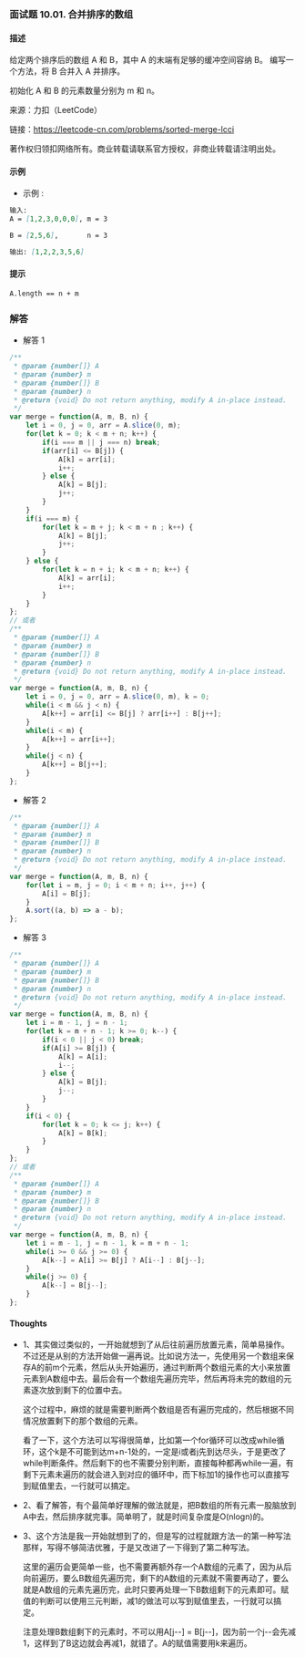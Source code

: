 ### 面试题 10.01. 合并排序的数组

#### 描述

给定两个排序后的数组 A 和 B，其中 A 的末端有足够的缓冲空间容纳 B。 编写一个方法，将 B 合并入 A 并排序。

初始化 A 和 B 的元素数量分别为 m 和 n。

来源：力扣（LeetCode）

链接：https://leetcode-cn.com/problems/sorted-merge-lcci

著作权归领扣网络所有。商业转载请联系官方授权，非商业转载请注明出处。

#### 示例

+ 示例 :
```md
输入:
A = [1,2,3,0,0,0], m = 3

B = [2,5,6],       n = 3

输出: [1,2,2,3,5,6]
```


#### 提示
```md
A.length == n + m
```

### 解答

+ 解答 1
```js
/**
 * @param {number[]} A
 * @param {number} m
 * @param {number[]} B
 * @param {number} n
 * @return {void} Do not return anything, modify A in-place instead.
 */
var merge = function(A, m, B, n) {
    let i = 0, j = 0, arr = A.slice(0, m);
    for(let k = 0; k < m + n; k++) {
        if(i === m || j === n) break;
        if(arr[i] <= B[j]) {
            A[k] = arr[i];
            i++;
        } else {
            A[k] = B[j];
            j++;
        }
    }
    if(i === m) {
        for(let k = m + j; k < m + n ; k++) {
            A[k] = B[j];
            j++;
        }
    } else {
        for(let k = n + i; k < m + n; k++) {
            A[k] = arr[i];
            i++;
        }
    }
};
// 或者
/**
 * @param {number[]} A
 * @param {number} m
 * @param {number[]} B
 * @param {number} n
 * @return {void} Do not return anything, modify A in-place instead.
 */
var merge = function(A, m, B, n) {
    let i = 0, j = 0, arr = A.slice(0, m), k = 0;
    while(i < m && j < n) {
        A[k++] = arr[i] <= B[j] ? arr[i++] : B[j++];
    }
    while(i < m) {
        A[k++] = arr[i++];
    }
    while(j < n) {
        A[k++] = B[j++];
    }
};
```

+ 解答 2
```js
/**
 * @param {number[]} A
 * @param {number} m
 * @param {number[]} B
 * @param {number} n
 * @return {void} Do not return anything, modify A in-place instead.
 */
var merge = function(A, m, B, n) {
    for(let i = m, j = 0; i < m + n; i++, j++) {
        A[i] = B[j];
    }
    A.sort((a, b) => a - b);
};
```

+ 解答 3
```js
/**
 * @param {number[]} A
 * @param {number} m
 * @param {number[]} B
 * @param {number} n
 * @return {void} Do not return anything, modify A in-place instead.
 */
var merge = function(A, m, B, n) {
    let i = m - 1, j = n - 1;
    for(let k = m + n - 1; k >= 0; k--) {
        if(i < 0 || j < 0) break;
        if(A[i] >= B[j]) {
            A[k] = A[i];
            i--;
        } else {
            A[k] = B[j];
            j--;
        }
    }
    if(i < 0) {
        for(let k = 0; k <= j; k++) {
            A[k] = B[k];
        }
    }
};
// 或者
/**
 * @param {number[]} A
 * @param {number} m
 * @param {number[]} B
 * @param {number} n
 * @return {void} Do not return anything, modify A in-place instead.
 */
var merge = function(A, m, B, n) {
    let i = m - 1, j = n - 1, k = m + n - 1;
    while(i >= 0 && j >= 0) {
        A[k--] = A[i] >= B[j] ? A[i--] : B[j--];
    }
    while(j >= 0) {
        A[k--] = B[j--];
    }
};
```

#### Thoughts

+ 1、其实做过类似的，一开始就想到了从后往前遍历放置元素，简单易操作。不过还是从别的方法开始做一遍再说。比如说方法一，先使用另一个数组来保存A的前m个元素，然后从头开始遍历，通过判断两个数组元素的大小来放置元素到A数组中去。最后会有一个数组先遍历完毕，然后再将未完的数组的元素逐次放到剩下的位置中去。

  这个过程中，麻烦的就是需要判断两个数组是否有遍历完成的，然后根据不同情况放置剩下的那个数组的元素。

  看了一下，这个方法可以写得很简单，比如第一个for循环可以改成while循环，这个k是不可能到达m+n-1处的，一定是i或者j先到达尽头，于是更改了while判断条件。然后剩下的也不需要分别判断，直接每种都再while一遍，有剩下元素未遍历的就会进入到对应的循环中，而下标加1的操作也可以直接写到赋值里去，一行就可以搞定。

+ 2、看了解答，有个最简单好理解的做法就是，把B数组的所有元素一股脑放到A中去，然后排序就完事。简单明了，就是时间复杂度是O(nlogn)的。

+ 3、这个方法是我一开始就想到了的，但是写的过程就跟方法一的第一种写法那样，写得不够简洁优雅，于是又改进了一下得到了第二种写法。

  这里的遍历会更简单一些，也不需要再额外存一个A数组的元素了，因为从后向前遍历，要么B数组先遍历完，剩下的A数组的元素就不需要再动了，要么就是A数组的元素先遍历完，此时只要再处理一下B数组剩下的元素即可。赋值的判断可以使用三元判断，减1的做法可以写到赋值里去，一行就可以搞定。

  注意处理B数组剩下的元素时，不可以用A[j--] = B[j--]，因为前一个j--会先减1，这样到了B这边就会再减1，就错了。A的赋值需要用k来遍历。